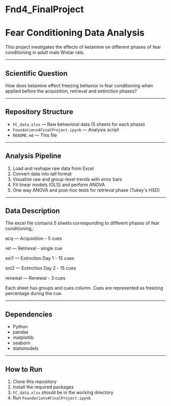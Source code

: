 # Fnd4_FinalProject
# Fear Conditioning Data Analysis

This project inestigates the effects of ketamine on different phases of fear conditioning in adult male Wistar rats.

---

##  Scientific Question

How does ketamine effect freezing behavior in fear conditioning when applied before the acquisition, retrieval and extinction phases?

---

##  Repository Structure

- `FC_data.xlsx` — Raw behavioral data (5 sheets for each phase)
- `Foundations4FinalProject.ipynb` — Analysis script
- `README.md` — This file

---

## Analysis Pipeline

1. Load and reshape raw data from Excel
2. Convert data into tall format
3. Visualize raw and group-level trends with error bars
4. Fit linear models (OLS) and perform ANOVA
5. One way ANOVA and post-hoc tests for retrieval phase (Tukey's HSD)

---

## Data Description

The excel file contains 5 sheets corresponding to different phases of fear conditioning,:

acq — Acquisition - 5 cues

ret — Retrieval - single cue

ext1 — Extinction Day 1 - 15 cues

ext2 — Extinction Day 2 - 15 cues

renewal — Renewal - 3 cues

Each sheet has groups and cues column. Cues are represented as freezing percentage during the cue.

---
## Dependencies

- Python
- pandas
- matplotlib
- seaborn
- statsmodels

---

## How to Run

1. Clone this repository
2. Install the required packages
3. `FC_data.xlsx` should be in the working directory
4. Run `Foundations4FinalProject.ipynb`



